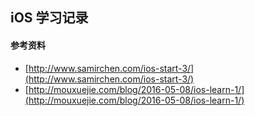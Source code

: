 ## iOS 学习记录

#### 参考资料
- [http://www.samirchen.com/ios-start-3/](http://www.samirchen.com/ios-start-3/)
- [http://mouxuejie.com/blog/2016-05-08/ios-learn-1/](http://mouxuejie.com/blog/2016-05-08/ios-learn-1/)